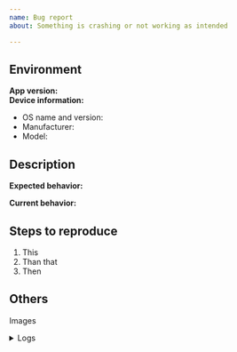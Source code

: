 ```yaml
---
name: Bug report
about: Something is crashing or not working as intended

---
```


## Environment

**App version:**  <!-- Add branch if necessary -->  
**Device information:**
 - OS name and version:
 - Manufacturer:
 - Model:

## Description

**Expected behavior:**

**Current behavior:**

## Steps to reproduce

1. This
2. Than that
3. Then

## Others <!-- if available, else delete -->  

Images

<details>
  <summary>Logs</summary>

<!--
      Run your application with `flutter run --verbose` and attach all the
      log output below between the lines with the backticks. If there is an
      exception, please see if the error message includes enough information
      to explain how to solve the issue.
-->
```
```
<!-- Finally, paste the output of running `flutter doctor -v` here. -->

```
```
</details>
